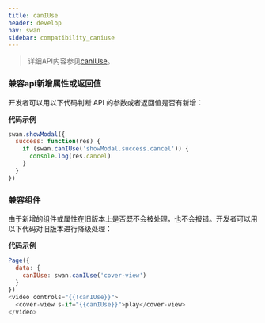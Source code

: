 ```yaml
---
title: canIUse
header: develop
nav: swan
sidebar: compatibility_caniuse
---
```

> 详细API内容参见[canIUse](https://smartprogram.baidu.com/docs/develop/api/device_sys/swan-canIUse/)。
### 兼容api新增属性或返回值
开发者可以用以下代码判断 API 的参数或者返回值是否有新增：

**代码示例**

```js
swan.showModal({
  success: function(res) {
    if (swan.canIUse('showModal.success.cancel')) {
      console.log(res.cancel)
    }
  }
})
```
### 兼容组件

由于新增的组件或属性在旧版本上是否既不会被处理，也不会报错。开发者可以用以下代码对旧版本进行降级处理：

**代码示例**

```js
Page({
  data: {
    canIUse: swan.canIUse('cover-view')
  }
})
<video controls="{{!canIUse}}">
  <cover-view s-if="{{canIUse}}">play</cover-view>
</video>
```